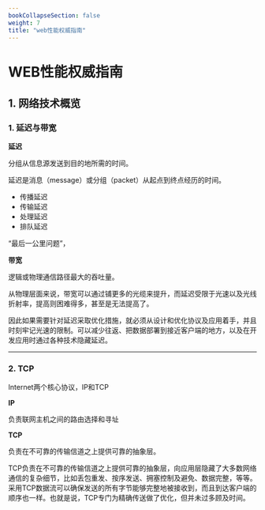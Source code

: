 ```yaml
---
bookCollapseSection: false
weight: 7
title: "web性能权威指南"
---
```


# WEB性能权威指南

## 1. 网络技术概览

### 1. 延迟与带宽

**延迟**

分组从信息源发送到目的地所需的时间。

延迟是消息（message）或分组（packet）从起点到终点经历的时间。

* 传播延迟
* 传输延迟
* 处理延迟
* 排队延迟

“最后一公里问题”，

**带宽**

逻辑或物理通信路径最大的吞吐量。

从物理层面来说，带宽可以通过铺更多的光缆来提升，而延迟受限于光速以及光线折射率，提高则困难得多，甚至是无法提高了。

因此如果需要针对延迟采取优化措施，就必须从设计和优化协议及应用着手，并且时刻牢记光速的限制。可以减少往返、把数据部署到接近客户端的地方，以及在开发应用时通过各种技术隐藏延迟。

***

### 2. TCP

Internet两个核心协议，IP和TCP

**IP**

负责联网主机之间的路由选择和寻址

**TCP**

负责在不可靠的传输信道之上提供可靠的抽象层。

TCP负责在不可靠的传输信道之上提供可靠的抽象层，向应用层隐藏了大多数网络通信的复杂细节，比如丢包重发、按序发送、拥塞控制及避免、数据完整，等等。采用TCP数据流可以确保发送的所有字节能够完整地被接收到，而且到达客户端的顺序也一样。也就是说，TCP专门为精确传送做了优化，但并未过多顾及时间。



